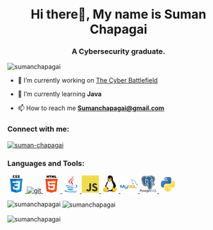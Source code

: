 <h1 align="center">Hi there👋, My name is Suman Chapagai</h1>
<h3 align="center">A Cybersecurity graduate.</h3>

<p align="left"> <img src="https://komarev.com/ghpvc/?username=sumanchapagai&label=Profile%20views&color=0e75b6&style=flat" alt="sumanchapagai" /> </p>


- 🔭 I’m currently working on [The Cyber Battlefield](https://github.com/SumanChapagai/cyber-battlefield)

- 🌱 I’m currently learning **Java**

- 📫 How to reach me **Sumanchapagai@gmail.com**

<h3 align="left">Connect with me:</h3>
<p align="left">
<a href="https://linkedin.com/in/suman-chapagai" target="blank"><img align="center" src="https://raw.githubusercontent.com/rahuldkjain/github-profile-readme-generator/master/src/images/icons/Social/linked-in-alt.svg" alt="suman-chapagai" height="30" width="40" /></a>
</p>

<h3 align="left">Languages and Tools:</h3>
<p align="left"> <a href="https://www.w3schools.com/css/" target="_blank" rel="noreferrer"> <img src="https://raw.githubusercontent.com/devicons/devicon/master/icons/css3/css3-original-wordmark.svg" alt="css3" width="40" height="40"/> </a> <a href="https://git-scm.com/" target="_blank" rel="noreferrer"> <img src="https://www.vectorlogo.zone/logos/git-scm/git-scm-icon.svg" alt="git" width="40" height="40"/> </a> <a href="https://www.w3.org/html/" target="_blank" rel="noreferrer"> <img src="https://raw.githubusercontent.com/devicons/devicon/master/icons/html5/html5-original-wordmark.svg" alt="html5" width="40" height="40"/> </a> <a href="https://www.java.com" target="_blank" rel="noreferrer"> <img src="https://raw.githubusercontent.com/devicons/devicon/master/icons/java/java-original.svg" alt="java" width="40" height="40"/> </a> <a href="https://developer.mozilla.org/en-US/docs/Web/JavaScript" target="_blank" rel="noreferrer"> <img src="https://raw.githubusercontent.com/devicons/devicon/master/icons/javascript/javascript-original.svg" alt="javascript" width="40" height="40"/> </a> <a href="https://www.linux.org/" target="_blank" rel="noreferrer"> <img src="https://raw.githubusercontent.com/devicons/devicon/master/icons/linux/linux-original.svg" alt="linux" width="40" height="40"/> </a> <a href="https://www.mysql.com/" target="_blank" rel="noreferrer"> <img src="https://raw.githubusercontent.com/devicons/devicon/master/icons/mysql/mysql-original-wordmark.svg" alt="mysql" width="40" height="40"/> </a> <a href="https://www.postgresql.org" target="_blank" rel="noreferrer"> <img src="https://raw.githubusercontent.com/devicons/devicon/master/icons/postgresql/postgresql-original-wordmark.svg" alt="postgresql" width="40" height="40"/> </a> <a href="https://www.python.org" target="_blank" rel="noreferrer"> <img src="https://raw.githubusercontent.com/devicons/devicon/master/icons/python/python-original.svg" alt="python" width="40" height="40"/> </a> </p>

<p><img align="left" src="https://github-readme-stats.vercel.app/api/top-langs?username=sumanchapagai&show_icons=true&locale=en&layout=compact" alt="sumanchapagai" /></p>

<p>&nbsp;<img align="center" src="https://github-readme-stats.vercel.app/api?username=sumanchapagai&show_icons=true&locale=en" alt="sumanchapagai" /></p>

<p><img align="center" src="https://github-readme-streak-stats.herokuapp.com/?user=sumanchapagai&" alt="sumanchapagai" /></p>
